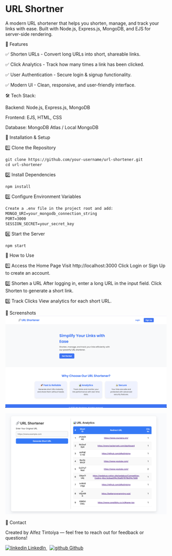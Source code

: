 # URL Shortner 

A modern URL shortener that helps you shorten, manage, and track your links with ease. Built with Node.js, Express.js, MongoDB, and EJS for server-side rendering.

🚀 Features

✅ Shorten URLs - Convert long URLs into short, shareable links.

✅ Click Analytics - Track how many times a link has been clicked.

✅ User Authentication - Secure login & signup functionality.

✅ Modern UI - Clean, responsive, and user-friendly interface.

🛠 Tech Stack:

Backend: Node.js, Express.js, MongoDB

Frontend: EJS, HTML, CSS

Database: MongoDB Atlas / Local MongoDB

🚀 Installation & Setup

1️⃣ Clone the Repository

```
git clone https://github.com/your-username/url-shortener.git
cd url-shortener

```

2️⃣ Install Dependencies
```
npm install
```

3️⃣ Configure Environment Variables

```
Create a .env file in the project root and add:
MONGO_URI=your_mongodb_connection_string
PORT=3000
SESSION_SECRET=your_secret_key
```

4️⃣ Start the Server

```
npm start
```

🌟 How to Use

1️⃣ Access the Home Page
Visit http://localhost:3000
Click Login or Sign Up to create an account.

2️⃣ Shorten a URL
After logging in, enter a long URL in the input field.
Click Shorten to generate a short link.

3️⃣ Track Clicks
View analytics for each short URL.

📸 Screenshots
<img src="/image.png" alt="Home Page">

<img src="/image-1.png" alt="URL Page">


📧 Contact

Created by Alfez Tintoiya — feel free to reach out for feedback or questions!
<p>
  <a href="https://www.linkedin.com/in/alfez-tintoiya/" rel="nofollow noreferrer">
    <img src="https://i.sstatic.net/gVE0j.png" alt="linkedin"> LinkedIn
  </a> &nbsp; 
  <a href="https://github.com/alfeztintoiya" rel="nofollow noreferrer">
    <img src="https://i.sstatic.net/tskMh.png" alt="github"> Github
  </a>
</p>